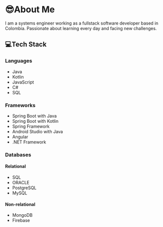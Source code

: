 # 😎About Me

I am a systems engineer working as a fullstack software developer based in Colombia.
Passionate about learning every day and facing new challenges.

## 💻Tech Stack

### Languages
- Java
- Kotlin
- JavaScript
- C#
- SQL

### Frameworks
- Spring Boot with Java
- Spring Boot with Kotlin
- Spring Framework
- Android Studio with Java
- Angular
- .NET Framework

### Databases
#### Relational
- SQL
- ORACLE
- PostgreSQL
- MySQL

#### Non-relational
- MongoDB
- Firebase
